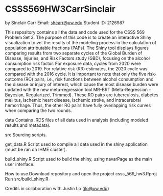 # CSSS569HW3CarrSinclair

by Sinclair Carr
Email: shcarr@uw.edu
Student ID: 2126987

This repository contains all the data and code used for the CSSS 569 Problem Set 3. The purpose of this code is to create an interactive Shiny visualization to vet the results of the modeling process in the calculation of population attributable fractions (PAFs). The Shiny tool displays figures comparing results from two separate cycles of the Global Burden of Disease, Injuries, and Risk Factors study (GBD), focusing on the alcohol consumption risk factor. For exposure data, cycles from 2020 were compared to 2019. For relative risk (RR) estimates, the 2020 cycle was compared with the 2016 cycle. It is important to note that only the five risk-outcome (RO) pairs, i.e., risk functions between alcohol consumption and the disease or injury of interest, which cause the most disease burden were updated with the new meta-regression tool MR-BRT (Meta-Regression - Bayesian, Regularized, Trimmed). These RO pairs are tuberculosis, diabetes mellitus, ischemic heart disease, ischemic stroke, and intracerebral hemorrhage. Thus, the other RO pairs have fully overlapping risk curves when comparing the two rounds.


data
Contains .RDS files of all data used in analysis (including modeled results and metadata).

src
Sourcing scripts.

get_data.R
Script used to compile all data used in the shiny application (must be ran on IHME cluster).

build_shiny.R
Script used to build the shiny, using navarPage as the main user interface.

How to use
Download repository and open the project csss_569_hw3.Rproj
Run src/build_shiny.R

Credits
in collaboration with Justin Lo (jlo@uw.edu)